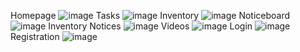 Homepage
![image](https://github.com/ngottom/Grrreendog1-Tasks-Inventory/assets/95513728/fcf53f57-e02e-43a9-b62d-4e66bc66e8f6)
Tasks
![image](https://github.com/ngottom/Grrreendog1-Tasks-Inventory/assets/95513728/af8ac2c8-43f8-475b-8948-1baca4a2d931)
Inventory
![image](https://github.com/ngottom/Grrreendog1-Tasks-Inventory/assets/95513728/21ee1457-65d0-4feb-ad21-d63fe7150021)
Noticeboard
![image](https://github.com/ngottom/Grrreendog1-Tasks-Inventory/assets/95513728/bb929832-4480-436a-a506-a49e07f3cfbd)
Inventory Notices
![image](https://github.com/ngottom/Grrreendog1-Tasks-Inventory/assets/95513728/d0d7db20-82f4-4783-a104-f98af564eb4a)
Videos
![image](https://github.com/ngottom/Grrreendog1-Tasks-Inventory/assets/95513728/a4bf62fc-39a8-4b56-a68d-f8c989019faa)
Login
![image](https://github.com/ngottom/Grrreendog1-Tasks-Inventory/assets/95513728/f773ea8c-012c-424d-bc0b-030cfb6617ab)
Registration
![image](https://github.com/ngottom/Grrreendog1-Tasks-Inventory/assets/95513728/032c3887-96b1-40c2-827a-c6c860197864)
